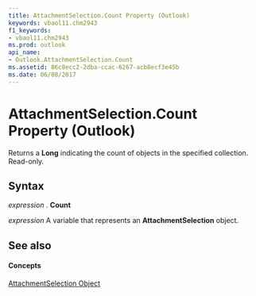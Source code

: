 ```yaml
---
title: AttachmentSelection.Count Property (Outlook)
keywords: vbaol11.chm2943
f1_keywords:
- vbaol11.chm2943
ms.prod: outlook
api_name:
- Outlook.AttachmentSelection.Count
ms.assetid: 86c8ecc2-2dba-ccac-6267-acb8ecf3e45b
ms.date: 06/08/2017
---
```



# AttachmentSelection.Count Property (Outlook)

Returns a **Long** indicating the count of objects in the specified collection. Read-only.


## Syntax

 _expression_ . **Count**

 _expression_ A variable that represents an **AttachmentSelection** object.


## See also


#### Concepts


[AttachmentSelection Object](attachmentselection-object-outlook.md)

